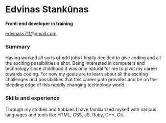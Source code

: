 # Edvinas Stankūnas
**Front-end developer in training**

edvinass711@gmail.com 

### Summary

Having worked all sorts of odd jobs I finally decided to give coding and all the exciting possibilities a shot. Being interested in computers and technology since childhood it was only natural for me to pivot my career towards coding. For now my goals are to learn about all the exciting challenges and possibilities that this career path provides and be on the bleeding edge of this rapidly changing technology world.

### Skills and experience

Through my studies and hobbies I have familiarized myself with various languages and tools like HTML, CSS, JS, Ruby, C++, Git.





